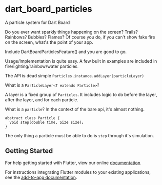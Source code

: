 # dart_board_particles

A particle system for Dart Board

Do you ever want sparkly things happening on the screen? Trails? Rainbows? Bubbles? Flames? Of course you do, if you can't show fake fire on the screen, what's the point of your app.


Include DartBoardParticlesFeature() and you are good to go.

Usage/Implementation is quite easy. A few built in examples are included in fire/lighting/rainbow/water particles.

The API is dead simple `Particles.instance.addLayer(particleLayer)`

What is a `ParticleLayer<T extends Particle>`?

A layer is a fixed group of `Particles`. It includes logic to do before the layer, after the layer, and for each particle.

What is a `particle`? In the context of the bare api, it's almost nothing.

```
abstract class Particle {
  void step(double time, Size size);
}
```

The only thing a particle must be able to do is `step` through it's simulation.


## Getting Started

For help getting started with Flutter, view our online
[documentation](https://flutter.dev/).

For instructions integrating Flutter modules to your existing applications,
see the [add-to-app documentation](https://flutter.dev/docs/development/add-to-app).
